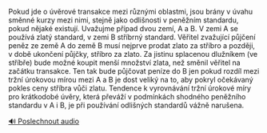 
Pokud jde o úvěrové transakce mezi různými oblastmi, jsou brány v úvahu směnné kurzy mezi nimi, stejně jako odlišnosti v peněžním standardu, pokud nějaké existují. Uvažujme případ dvou zemí, A a B. V zemi A se používá zlatý standard, v zemi B stříbrný standard. Věřitel zvažující půjčení peněz ze země A do země B musí nejprve prodat zlato za stříbro a později, v době ukončení půjčky, stříbro za zlato. Za jistinu splacenou dlužníkem (ve stříbře) bude možné koupit menší množství zlata, než směnil věřitel na začátku transakce. Ten tak bude půjčovat peníze do B jen pokud rozdíl mezi tržní úrokovou mírou mezi A a B je dost veliký na to, aby pokryl očekávaný pokles ceny stříbra vůči zlatu. Tendence k vyrovnávání tržní úrokové míry pro krátkodobé úvěry, která převáží v podmínkách shodného peněžního standardu v A i B, je při používání odlišných standardů vážně narušena.

[🔊 Poslechnout audio](/data/7-paragraphs/audio/chapter_84/para_002-Pokud-jde-o-vrov-transakce-mezi-rznmi-oblastm.mp3)
